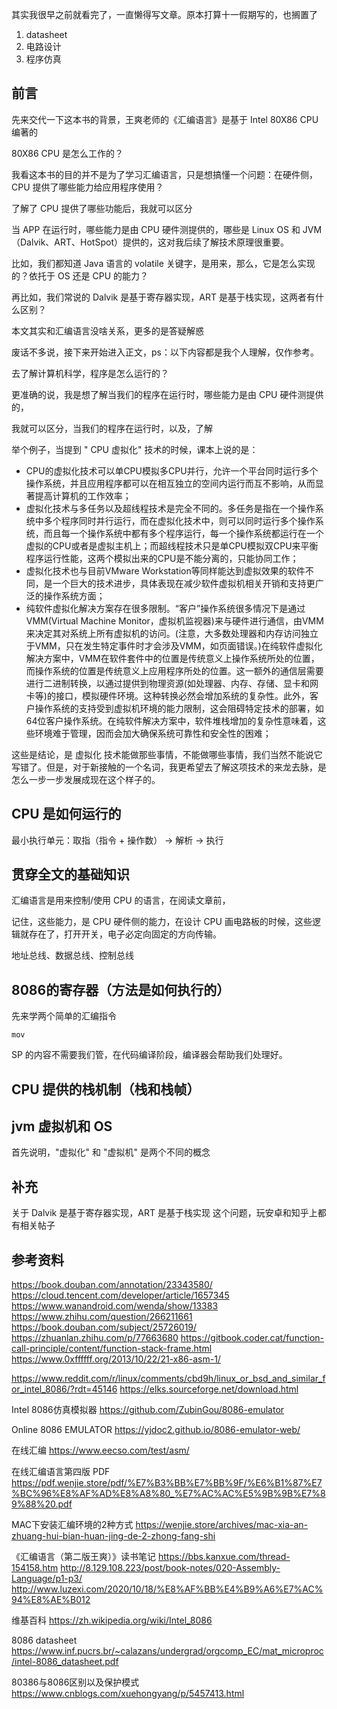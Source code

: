 
其实我很早之前就看完了，一直懒得写文章。原本打算十一假期写的，也搁置了

1. datasheet
2. 电路设计
3. 程序仿真

## 前言

先来交代一下这本书的背景，王爽老师的《汇编语言》是基于 Intel 80X86 CPU 编著的

80X86 CPU 是怎么工作的？

我看这本书的目的并不是为了学习汇编语言，只是想搞懂一个问题：在硬件侧，CPU 提供了哪些能力给应用程序使用？

了解了 CPU 提供了哪些功能后，我就可以区分

当 APP 在运行时，哪些能力是由 CPU 硬件测提供的，哪些是 Linux OS 和 JVM（Dalvik、ART、HotSpot）提供的，这对我后续了解技术原理很重要。

比如，我们都知道 Java 语言的 volatile 关键字，是用来，那么，它是怎么实现的？依托于 OS 还是 CPU 的能力？

再比如，我们常说的 Dalvik 是基于寄存器实现，ART 是基于栈实现，这两者有什么区别？

本文其实和汇编语言没啥关系，更多的是答疑解惑

废话不多说，接下来开始进入正文，ps：以下内容都是我个人理解，仅作参考。

去了解计算机科学，程序是怎么运行的？

更准确的说，我是想了解当我们的程序在运行时，哪些能力是由 CPU 硬件测提供的，

我就可以区分，当我们的程序在运行时，以及，了解

举个例子，当提到 " CPU 虚拟化" 技术的时候，课本上说的是：

- CPU的虚拟化技术可以单CPU模拟多CPU并行，允许一个平台同时运行多个操作系统，并且应用程序都可以在相互独立的空间内运行而互不影响，从而显著提高计算机的工作效率；
- 虚拟化技术与多任务以及超线程技术是完全不同的。多任务是指在一个操作系统中多个程序同时并行运行，而在虚拟化技术中，则可以同时运行多个操作系统，而且每一个操作系统中都有多个程序运行，每一个操作系统都运行在一个虚拟的CPU或者是虚拟主机上；而超线程技术只是单CPU模拟双CPU来平衡程序运行性能，这两个模拟出来的CPU是不能分离的，只能协同工作；
- 虚拟化技术也与目前VMware Workstation等同样能达到虚拟效果的软件不同，是一个巨大的技术进步，具体表现在减少软件虚拟机相关开销和支持更广泛的操作系统方面；
- 纯软件虚拟化解决方案存在很多限制。“客户”操作系统很多情况下是通过VMM(Virtual Machine Monitor，虚拟机监视器)来与硬件进行通信，由VMM来决定其对系统上所有虚拟机的访问。(注意，大多数处理器和内存访问独立于VMM，只在发生特定事件时才会涉及VMM，如页面错误。)在纯软件虚拟化解决方案中，VMM在软件套件中的位置是传统意义上操作系统所处的位置，而操作系统的位置是传统意义上应用程序所处的位置。这一额外的通信层需要进行二进制转换，以通过提供到物理资源(如处理器、内存、存储、显卡和网卡等)的接口，模拟硬件环境。这种转换必然会增加系统的复杂性。此外，客户操作系统的支持受到虚拟机环境的能力限制，这会阻碍特定技术的部署，如64位客户操作系统。在纯软件解决方案中，软件堆栈增加的复杂性意味着，这些环境难于管理，因而会加大确保系统可靠性和安全性的困难；

这些是结论，是 虚拟化 技术能做那些事情，不能做哪些事情，我们当然不能说它写错了。但是，对于新接触的一个名词，我更希望去了解这项技术的来龙去脉，是怎么一步一步发展成现在这个样子的。

## CPU 是如何运行的

最小执行单元：取指（指令 + 操作数） -> 解析 -> 执行

## 贯穿全文的基础知识

汇编语言是用来控制/使用 CPU 的语言，在阅读文章前，

记住，这些能力，是 CPU 硬件侧的能力，在设计 CPU 画电路板的时候，这些逻辑就存在了，打开开关，电子必定向固定的方向传输。

地址总线、数据总线、控制总线

## 8086的寄存器（方法是如何执行的）

先来学两个简单的汇编指令

```
mov 
```

SP 的内容不需要我们管，在代码编译阶段，编译器会帮助我们处理好。

## CPU 提供的栈机制（栈和栈帧）

## jvm 虚拟机和 OS

首先说明，"虚拟化" 和 "虚拟机" 是两个不同的概念

## 补充

关于 Dalvik 是基于寄存器实现，ART 是基于栈实现 这个问题，玩安卓和知乎上都有相关帖子

## 参考资料

https://book.douban.com/annotation/23343580/
https://cloud.tencent.com/developer/article/1657345
https://www.wanandroid.com/wenda/show/13383
https://www.zhihu.com/question/266211661
https://book.douban.com/subject/25726019/
https://zhuanlan.zhihu.com/p/77663680
https://gitbook.coder.cat/function-call-principle/content/function-stack-frame.html
https://www.0xffffff.org/2013/10/22/21-x86-asm-1/

https://www.reddit.com/r/linux/comments/cbd9h/linux_or_bsd_and_similar_for_intel_8086/?rdt=45146
https://elks.sourceforge.net/download.html

Intel 8086仿真模拟器
https://github.com/ZubinGou/8086-emulator

Online 8086 EMULATOR
https://yjdoc2.github.io/8086-emulator-web/

在线汇编
https://www.eecso.com/test/asm/

在线汇编语言第四版 PDF 
https://pdf.wenjie.store/pdf/%E7%B3%BB%E7%BB%9F/%E6%B1%87%E7%BC%96%E8%AF%AD%E8%A8%80_%E7%AC%AC%E5%9B%9B%E7%89%88%20.pdf

MAC下安装汇编环境的2种方式
https://wenjie.store/archives/mac-xia-an-zhuang-hui-bian-huan-jing-de-2-zhong-fang-shi

《汇编语言（第二版王爽）》读书笔记
https://bbs.kanxue.com/thread-154158.htm
http://8.129.108.223/post/book-notes/020-Assembly-Language/p1-p3/
http://www.luzexi.com/2020/10/18/%E8%AF%BB%E4%B9%A6%E7%AC%94%E8%AE%B012

维基百科
https://zh.wikipedia.org/wiki/Intel_8086

8086 datasheet
https://www.inf.pucrs.br/~calazans/undergrad/orgcomp_EC/mat_microproc/intel-8086_datasheet.pdf

80386与8086区别以及保护模式
https://www.cnblogs.com/xuehongyang/p/5457413.html
